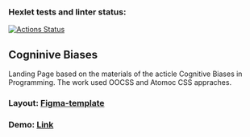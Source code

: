### Hexlet tests and linter status:

[![Actions Status](https://github.com/elenashcherbinina/layout-designer-project-58/workflows/hexlet-check/badge.svg)](https://github.com/elenashcherbinina/layout-designer-project-58/actions)

## Cogninive Biases

Landing Page based on the materials of the acticle Cognitive Biases in Programming. The work used OOCSS and Atomoc CSS appraches.

### Layout: [Figma-template](https://www.figma.com/file/qV9FZGELdeKMsk63QLiKXY/Hexlet-LayoutDesigner-Project.-Cognitive-Biases?type=design&mode=design)

### Demo: [Link](https://cognitive-biases-sand.vercel.app)
